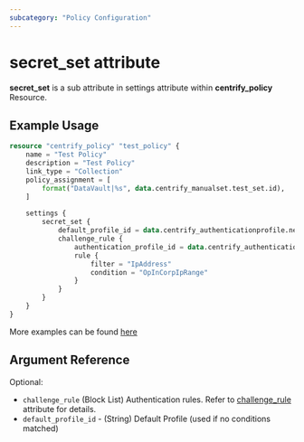 ```yaml
---
subcategory: "Policy Configuration"
---
```


# secret_set attribute

**secret_set** is a sub attribute in settings attribute within **centrify_policy** Resource.

## Example Usage

```terraform
resource "centrify_policy" "test_policy" {
    name = "Test Policy"
    description = "Test Policy"
    link_type = "Collection"
    policy_assignment = [
        format("DataVault|%s", data.centrify_manualset.test_set.id),
    ]
    
    settings {
        secret_set {
            default_profile_id = data.centrify_authenticationprofile.newdevice_auth_pf.id
            challenge_rule {
                authentication_profile_id = data.centrify_authenticationprofile.newdevice_auth_pf.id
                rule {
                    filter = "IpAddress"
                    condition = "OpInCorpIpRange"
                }
            }
        }
    }
}
```

More examples can be found [here](https://github.com/marcozj/terraform-provider-centrifyvault/blob/main/examples/centrify_policy/policy_secret_set.tf)

## Argument Reference

Optional:

- `challenge_rule` (Block List) Authentication rules. Refer to [challenge_rule](./attribute_challengerule.md) attribute for details.
- `default_profile_id` - (String) Default Profile (used if no conditions matched)
